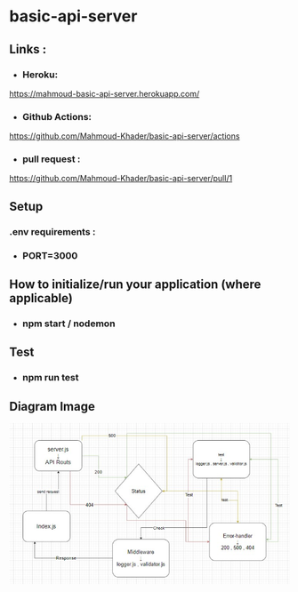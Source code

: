 # basic-api-server

## Links : 

* ### Heroku:
https://mahmoud-basic-api-server.herokuapp.com/


* ### Github Actions:
https://github.com/Mahmoud-Khader/basic-api-server/actions


* ### pull request :

https://github.com/Mahmoud-Khader/basic-api-server/pull/1



## Setup 
### .env requirements :
* ### PORT=3000


## How to initialize/run your application (where applicable)
* ### npm start / nodemon 

## Test
* ### npm run test


## Diagram Image

![](images/digramImage.jpg)